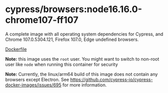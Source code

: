 <!--
WARNING: this file was autogenerated by generate-browser-image.js using

    yarn add:browser -- 16.16.0 --chrome=107.0.5304.121 --firefox=107.0
-->

# cypress/browsers:node16.16.0-chrome107-ff107

A complete image with all operating system dependencies for Cypress, and Chrome 107.0.5304.121, Firefox 107.0, Edge undefined browsers.

[Dockerfile](Dockerfile)

**Note:** this image uses the `root` user. You might want to switch to non-root user like `node` when running this container for security

**Note:** Currently, the linux/arm64 build of this image does not contain any browsers except Electron. See https://github.com/cypress-io/cypress-docker-images/issues/695 for more information.
